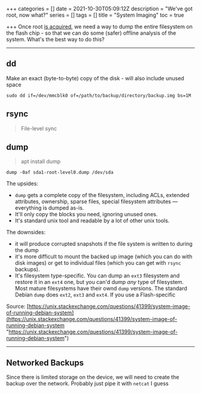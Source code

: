 +++
categories = []
date = 2021-10-30T05:09:12Z
description = "We've got root, now what?"
series = []
tags = []
title = "System Imaging"
toc = true

+++
Once root [is acquired](../i-am-root/), we need a way to dump the entire filesystem on the flash chip - so that we can do some (safer) offline analysis of the system. What's the best way to do this?

***

## dd

Make an exact (byte-to-byte) copy of the disk - will also include unused space

    sudo dd if=/dev/mmcblk0 of=/path/to/backup/directory/backup.img bs=1M

## rsync

> File-level sync

## dump

> apt install dump

    dump -0af sda1-root-level0.dump /dev/sda

The upsides:

* `dump` gets a complete copy of the filesystem, including ACLs, extended attributes, ownership, sparse files, special filesystem attributes — everything is dumped as-is.
* It'll only copy the blocks you need, ignoring unused ones.
* It's standard unix tool and readable by a lot of other unix tools.

The downsides:

* it will produce corrupted snapshots if the file system is written to during the dump
* it's more difficult to mount the backed up image (which you can do with disk images) or get to individual files (which you can get with `rsync` backups).
* It's filesystem type-specific. You can dump an `ext3` filesystem and restore it in an `ext4` one, but you can'd dump _any_ type of filesystem. Most mature filesystems have their ownd `dump` versions. The standard Debian `dump` does `ext2`, `ext3` and `ext4`. If you use a Flash-specific

Source: [https://unix.stackexchange.com/questions/41399/system-image-of-running-debian-system](https://unix.stackexchange.com/questions/41399/system-image-of-running-debian-system "https://unix.stackexchange.com/questions/41399/system-image-of-running-debian-system")

***

## Networked Backups

Since there is limited storage on the device, we will need to create the backup over the network. Probably just pipe it with `netcat` I guess